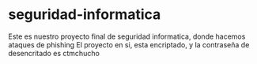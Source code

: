 # seguridad-informatica
Este es nuestro proyecto final de seguridad informatica, donde hacemos ataques de phishing
El proyecto en si, esta encriptado, y la contraseña de desencritado es ctmchucho
